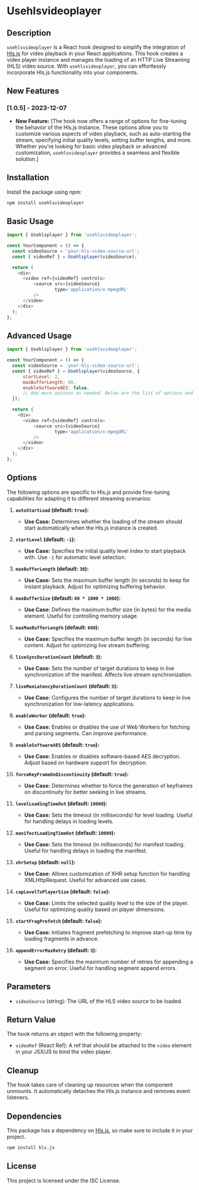 # Usehlsvideoplayer

## Description

`usehlsvideoplayer` is a React hook designed to simplify the integration of [Hls.js](https://github.com/video-dev/hls.js) for video playback in your React applications. This hook creates a video player instance and manages the loading of an HTTP Live Streaming (HLS) video source. With `usehlsvideoplayer`, you can effortlessly incorporate Hls.js functionality into your components.

## New Features

### [1.0.5] - 2023-12-07

- **New Feature:** [The hook now offers a range of options for fine-tuning the behavior of the Hls.js instance. These options allow you to customize various aspects of video playback, such as auto-starting the stream, specifying initial quality levels, setting buffer lengths, and more. Whether you're looking for basic video playback or advanced customization, `usehlsvideoplayer` provides a seamless and flexible solution.]


## Installation

Install the package using npm:

```bash
npm install usehlsvideoplayer
```

## Basic Usage

```javascript
import { Usehlsplayer } from 'usehlsvideoplayer';

const YourComponent = () => {
  const videoSource = 'your-hls-video-source-url';
  const { videoRef } = Usehlsplayer(videoSource);

  return (
    <div>
      <video ref={videoRef} controls>
	      <source src={videoSource}
	              type='application/x-mpegURL'
	      />
      </video>
    </div>
  );
};
```
## Advanced Usage

```javascript
import { Usehlsplayer } from 'usehlsvideoplayer';

const YourComponent = () => {
  const videoSource = 'your-hls-video-source-url';
  const { videoRef } = Usehlsplayer(videoSource, {
	  startLevel: 2,
	  maxBufferLength: 60,
	  enableSoftwareAES: false,
	  // Add more options as needed. Below are the list of options and there default
  });

  return (
    <div>
      <video ref={videoRef} controls>
	      <source src={videoSource}
	              type='application/x-mpegURL'
	      />
      </video>
    </div>
  );
};
```
## Options
The following options are specific to Hls.js and provide fine-tuning capabilities for adapting it to different streaming scenarios:

1. **`autoStartLoad` (default: `true`):**
    - **Use Case:** Determines whether the loading of the stream should start automatically when the Hls.js instance is created.

2. **`startLevel` (default: `-1`):**
    - **Use Case:** Specifies the initial quality level index to start playback with. Use `-1` for automatic level selection.

3. **`maxBufferLength` (default: `30`):**
    - **Use Case:** Sets the maximum buffer length (in seconds) to keep for instant playback. Adjust for optimizing buffering behavior.

4. **`maxBufferSize` (default: `60 * 1000 * 1000`):**
    - **Use Case:** Defines the maximum buffer size (in bytes) for the media element. Useful for controlling memory usage.

5. **`maxMaxBufferLength` (default: `600`):**
    - **Use Case:** Specifies the maximum buffer length (in seconds) for live content. Adjust for optimizing live stream buffering.

6. **`liveSyncDurationCount` (default: `3`):**
    - **Use Case:** Sets the number of target durations to keep in live synchronization of the manifest. Affects live stream synchronization.

7. **`liveMaxLatencyDurationCount` (default: `5`):**
    - **Use Case:** Configures the number of target durations to keep in live synchronization for low-latency applications.

8. **`enableWorker` (default: `true`):**
    - **Use Case:** Enables or disables the use of Web Workers for fetching and parsing segments. Can improve performance.

9. **`enableSoftwareAES` (default: `true`):**
    - **Use Case:** Enables or disables software-based AES decryption. Adjust based on hardware support for decryption.

10. **`forceKeyFrameOnDiscontinuity` (default: `true`):**
    - **Use Case:** Determines whether to force the generation of keyframes on discontinuity for better seeking in live streams.

11. **`levelLoadingTimeOut` (default: `10000`):**
    - **Use Case:** Sets the timeout (in milliseconds) for level loading. Useful for handling delays in loading levels.

12. **`manifestLoadingTimeOut` (default: `10000`):**
    - **Use Case:** Sets the timeout (in milliseconds) for manifest loading. Useful for handling delays in loading the manifest.

13. **`xhrSetup` (default: `null`):**
    - **Use Case:** Allows customization of XHR setup function for handling XMLHttpRequest. Useful for advanced use cases.

14. **`capLevelToPlayerSize` (default: `false`):**
    - **Use Case:** Limits the selected quality level to the size of the player. Useful for optimizing quality based on player dimensions.

15. **`startFragPrefetch` (default: `false`):**
    - **Use Case:** Initiates fragment prefetching to improve start-up time by loading fragments in advance.

16. **`appendErrorMaxRetry` (default: `3`):**
    - **Use Case:** Specifies the maximum number of retries for appending a segment on error. Useful for handling segment append errors.


## Parameters

- `videoSource` (string): The URL of the HLS video source to be loaded.

## Return Value

The hook returns an object with the following property:

- `videoRef` (React Ref): A ref that should be attached to the `video` element in your JSX/JS to bind the video player.


## Cleanup

The hook takes care of cleaning up resources when the component unmounts. It automatically detaches the Hls.js instance and removes event listeners.

## Dependencies

This package has a dependency on [Hls.js](https://github.com/video-dev/hls.js), so make sure to include it in your project.

```bash
npm install hls.js
```

## License

This project is licensed under the ISC License.
